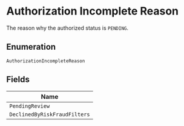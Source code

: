
# Authorization Incomplete Reason

The reason why the authorized status is `PENDING`.

## Enumeration

`AuthorizationIncompleteReason`

## Fields

| Name |
|  --- |
| `PendingReview` |
| `DeclinedByRiskFraudFilters` |

